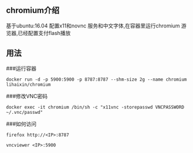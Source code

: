 ## chromium介绍

基于ubuntu:16.04 配置x11和novnc 服务和中文字体,在容器里运行chromium 游览器,已经配置支付flash播放

## 用法

###运行容器

	docker run -d -p 5900:5900 -p 8787:8787 --shm-size 2g --name chromium lihaixin/chromium

###修改VNC密码

	docker exec -it chromium /bin/sh -c "x11vnc -storepasswd VNCPASSWORD ~/.vnc/passwd"


###如何访问

	firefox http://<IP>:8787

	vncviewer <IP>:5900

